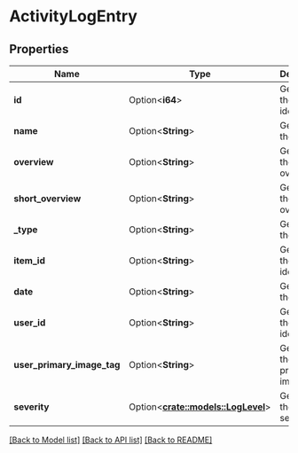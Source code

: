 # ActivityLogEntry

## Properties

Name | Type | Description | Notes
------------ | ------------- | ------------- | -------------
**id** | Option<**i64**> | Gets or sets the identifier. | [optional]
**name** | Option<**String**> | Gets or sets the name. | [optional]
**overview** | Option<**String**> | Gets or sets the overview. | [optional]
**short_overview** | Option<**String**> | Gets or sets the short overview. | [optional]
**_type** | Option<**String**> | Gets or sets the type. | [optional]
**item_id** | Option<**String**> | Gets or sets the item identifier. | [optional]
**date** | Option<**String**> | Gets or sets the date. | [optional]
**user_id** | Option<**String**> | Gets or sets the user identifier. | [optional]
**user_primary_image_tag** | Option<**String**> | Gets or sets the user primary image tag. | [optional]
**severity** | Option<[**crate::models::LogLevel**](LogLevel.md)> | Gets or sets the log severity. | [optional]

[[Back to Model list]](../README.md#documentation-for-models) [[Back to API list]](../README.md#documentation-for-api-endpoints) [[Back to README]](../README.md)


